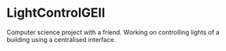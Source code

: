 # LightControlGEII

Computer science project with a friend.
Working on controlling lights of a building using a centralised interface.